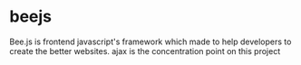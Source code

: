 # beejs
Bee.js is frontend javascript's framework which made to help developers to create the better websites. ajax is the concentration point on this project 
